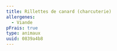 ```yaml
---
title: Rillettes de canard (charcuterie)
allergenes:
  - Viande
pFrais: true
type: animaux
uuid: 0839a4b8
---
```


